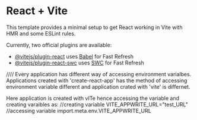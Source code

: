# React + Vite

This template provides a minimal setup to get React working in Vite with HMR and some ESLint rules.

Currently, two official plugins are available:

- [@vitejs/plugin-react](https://github.com/vitejs/vite-plugin-react/blob/main/packages/plugin-react/README.md) uses [Babel](https://babeljs.io/) for Fast Refresh
- [@vitejs/plugin-react-swc](https://github.com/vitejs/vite-plugin-react-swc) uses [SWC](https://swc.rs/) for Fast Refresh

////
Every application has different way of accessing environment varialbes.
Applications created with 'create-react-app' has the method of accessing environment variable different and application crated with 'vite' is differnet.

Here application is created with vITe hence accessing the variable and creating varaibles as:
//creating variable
VITE_APPWRITE_URL="test_URL"
//accessing variable
import.meta.env.VITE_APPWRITE_URL

